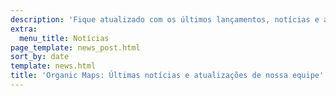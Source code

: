 ```yaml
---
description: 'Fique atualizado com os últimos lançamentos, notícias e atualizações do Organic Maps'
extra:
  menu_title: Notícias
page_template: news_post.html
sort_by: date
template: news.html
title: 'Organic Maps: Últimas notícias e atualizações de nossa equipe'
---
```

